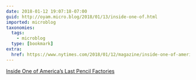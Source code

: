 ```yaml
---
date: 2018-01-12 19:07:18-07:00
guid: http://oyam.micro.blog/2018/01/13/inside-one-of.html
imported: microblog
taxonomies:
  tags:
    - microblog
  type: [bookmark]
extra:
  href: https://www.nytimes.com/2018/01/12/magazine/inside-one-of-americas-last-pencil-factories.html
---
```

[Inside One of America’s Last Pencil Factories](https://www.nytimes.com/2018/01/12/magazine/inside-one-of-americas-last-pencil-factories.html)
